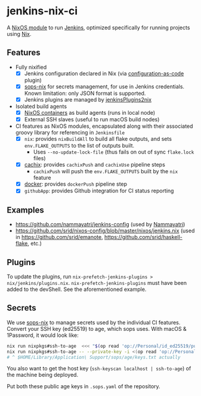 # jenkins-nix-ci

A [NixOS module][nixos-mod] to run [Jenkins][jenkins], optimized specifically for running projects using [Nix].

## Features

- Fully nixified
    - [x] Jenkins configuration declared in Nix (via [configuration-as-code](https://github.com/jenkinsci/configuration-as-code-plugin) plugin)
    - [x] [sops-nix] for secrets management, for use in Jenkins credentials. Known limitation: only JSON format is supported.
    - [x] Jenkins plugins are managed by [jenkinsPlugins2nix](https://github.com/Fuuzetsu/jenkinsPlugins2nix)
- Isolated build agents
    - [x] [NixOS containers](https://nixos.wiki/wiki/NixOS_Containers) as build agents (runs in local node)
    - [x] External SSH slaves (useful to run macOS build nodes)
- CI features as NixOS modules, encapsulated along with their associated groovy library for referencing in `Jenkinsfile`
    - [x] `nix`: provides `nixBuildAll` to build all flake outputs, and sets `env.FLAKE_OUTPUTS` to the list of outputs built.
        - Uses `--no-update-lock-file` (thus fails on out of sync `flake.lock` files)
    - [x] [cachix](https://www.cachix.org/): provides `cachixPush` and `cachixUse` pipeline steps
        - `cachixPush` will push the `env.FLAKE_OUTPUTS` built by the `nix` feature
    - [x] [docker](https://www.docker.com/): provides `dockerPush` pipeline step
    - [x] `githubApp`: provides Github integration for CI status reporting

## Examples

- https://github.com/nammayatri/jenkins-config (used by [Nammayatri](https://www.nammayatri.in/))
- https://github.com/srid/nixos-config/blob/master/nixos/jenkins.nix (used in https://github.com/srid/emanote, https://github.com/srid/haskell-flake, etc.)

## Plugins

To update the plugins, run `nix-prefetch-jenkins-plugins > nix/jenkins/plugins.nix`. `nix-prefetch-jenkins-plugins` must have been added to the devShell. See the aforementioned example.

## Secrets

We use [sops-nix] to manage secrets used by the individual CI features. Convert your SSH key (ed25519) to age, which sops uses. With macOS & 1Password, it would look like:

```sh
nix run nixpkgs#ssh-to-age  <<< "$(op read 'op://Personal/id_ed25519/public key')"
nix run nixpkgs#ssh-to-age -- --private-key -i <(op read 'op://Personal/id_ed25519/actual private') > ~/.config/sops/age/keys.txt
# ^ $HOME/Library/Application\ Support/sops/age/keys.txt actually
```

You also want to get the host key (`ssh-keyscan localhost | ssh-to-age`) of the machine being deployed.

Put both these public age keys in `.sops.yaml` of the repository.


[sops-nix]: https://github.com/Mic92/sops-nix
[nixos-mod]: https://nixos.wiki/wiki/NixOS_modules
[jenkins]: https://www.jenkins.io/
[Nix]: https://zero-to-nix.com/
